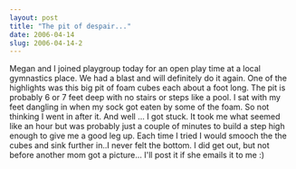 ```yaml
---
layout: post
title: "The pit of despair..."
date: 2006-04-14
slug: 2006-04-14-2
---
```


Megan and I joined playgroup today for an open play time at a local gymnastics place.  We had a blast and will definitely do it again.  One of the highlights was this big pit of foam cubes each about a foot long.  The pit is probably 6 or 7 feet deep with no stairs or steps like a pool.  I sat with my feet dangling in when my sock got eaten by some of the foam.  So not thinking I went in after it.  And well ... I got stuck.  It took me what seemed like an hour but was probably just a couple of minutes to build a step high enough to give me a good leg up.  Each time I tried I would smooch the the cubes and sink further in..I never felt the bottom. I did get out, but not before another mom got a picture... I&apos;ll post it if she emails it to me :)

